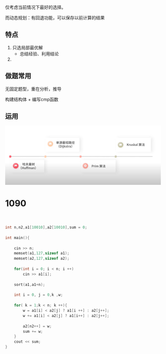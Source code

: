 仅考虑当前情况下最好的选择。

而动态规划：有回退功能，可以保存以前计算的结果


## 特点

1. 只选局部最优解
   * 总结经验、利用结论
2. 



## 做题常用

无固定题型，重在分析，推导

构建结构体 + 编写cmp函数


## 运用

![](image/贪心学习/1653033588974.png)


# 1090

```C++


int n,n2,a1[10010],a2[10010],sum = 0;

int main(){

    cin >> n;
    memset(a1,127,sizeof a1);
    memset(a2,127,sizeof a2);

    for(int i = 0; i < n; i ++)
        cin >> a1[i];

    sort(a1,a1+n);

    int i = 0, j = 0,k ,w;

    for( k = 1;k < n; k ++){
        w = a1[i] < a2[j] ? a1[i ++] : a2[j++];
        w += a1[i] < a2[j] ? a1[i++] : a2[j++];

        a2[n2++] = w;
        sum += w;
    }
    cout << sum;
}



```